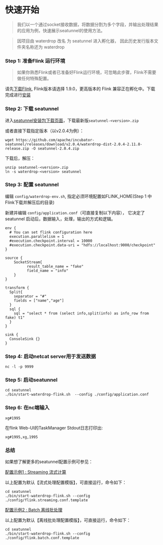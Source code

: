 # 快速开始

> 我们以一个通过socket接收数据，将数据分割为多个字段，并输出处理结果的应用为例，快速展示seatunnel的使用方法。

> 因项目由 waterdrop 改名 为 seatunnel 进入孵化器， 因此历史发行版本文件夹名称还为 waterdrop

### Step 1: 准备Flink 运行环境

> 如果你熟悉Flink或者已准备好Flink运行环境，可忽略此步骤，Flink不需要做任何特殊配置。

请先[下载Flink](https://flink.apache.org/downloads.html), Flink版本请选择 1.9.0，更高版本的 Flink 兼容正在孵化中。下载完成进行[安装](https://ci.apache.org/projects/flink/flink-docs-release-1.9/zh/ops/deployment/cluster_setup.html)

### Step 2: 下载 seatunnel

进入[seatunnel安装包下载页面](https://github.com/apache/incubator-seatunnel/releases)，下载最新版`seatunnel-<version>.zip`

或者直接下载指定版本（以v2.0.4为例）：

```
wget https://github.com/apache/incubator-seatunnel/releases/download/v2.0.4/waterdrop-dist-2.0.4-2.11.8-release.zip -O seatunnel-2.0.4.zip
```

下载后，解压：

```
unzip seatunnel-<version>.zip
ln -s waterdrop-<version> seatunnel
```

### Step 3: 配置 seatunnel

编辑 `config/waterdrop-env.sh`, 指定必须环境配置如FLINK_HOME(Step 1 中Flink下载并解压后的目录)

新建并编辑 `config/application.conf`（可直接复制以下内容）， 它决定了 seatunnel 启动后，数据输入，处理，输出的方式和逻辑。

```
env {
  # You can set flink configuration here
  execution.parallelism = 1
  #execution.checkpoint.interval = 10000
  #execution.checkpoint.data-uri = "hdfs://localhost:9000/checkpoint"
}

source {
    SocketStream{
          result_table_name = "fake"
          field_name = "info"
    }
}

transform {
  Split{
    separator = "#"
    fields = ["name","age"]
  }
  sql {
    sql = "select * from (select info,split(info) as info_row from fake) t1"
  }
}

sink {
  ConsoleSink {}
}

```

### Step 4: 启动netcat server用于发送数据

```
nc -l -p 9999
```


### Step 5: 启动seatunnel

```
cd seatunnel
./bin/start-waterdrop-flink.sh  --config ./config/application.conf

```

### Step 6: 在nc端输入

```
xg#1995
```
在flink Web-UI的TaskManager Stdout日志打印出:

```
xg#1995,xg,1995
```


### 总结


如果想了解更多的seatunnel配置示例可参见：

[配置示例1 : Streaming 流式计算](https://github.com/InterestingLab/seatunnel/blob/wd-v2-baseline/config/flink.streaming.conf.template)

以上配置为默认【流式处理配置模版】，可直接运行，命令如下：

```
cd seatunnel
./bin/start-waterdrop-flink.sh --config ./config/flink.streaming.conf.template

```

[配置示例2 : Batch 离线批处理](https://github.com/InterestingLab/seatunnel/blob/wd-v2-baseline/config/flink.batch.conf.template)

以上配置为默认【离线批处理配置模版】，可直接运行，命令如下：

```
cd seatunnel
./bin/start-waterdrop-flink.sh --config ./config/flink.batch.conf.template

```
